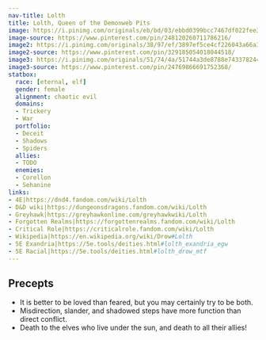 ```yaml
---
nav-title: Lolth
title: Lolth, Queen of the Demonweb Pits
image: https://i.pinimg.com/originals/eb/bd/03/ebbd0399bcc7467df022fee314856d58.png
image-source: https://www.pinterest.com/pin/248120260711786216/
image2: https://i.pinimg.com/originals/38/97/ef/3897ef5ce4cf226043a66a34b5535c69.jpg
image2-source: https://www.pinterest.com/pin/329185054018044518/
image3: https://i.pinimg.com/originals/51/74/4a/51744a3de8788e74337824496d8c310a.png
image3-source: https://www.pinterest.com/pin/24769866691752368/
statbox:
  race: [eternal, elf]
  gender: female
  alignment: chaotic evil
  domains:
  - Trickery
  - War
  portfolio:
  - Deceit
  - Shadows
  - Spiders
  allies:
  - TODO
  enemies:
  - Corellon
  - Sehanine
links:
- 4E|https://dnd4.fandom.com/wiki/Lolth
- D&D wiki|https://dungeonsdragons.fandom.com/wiki/Lolth
- Greyhawk|https://greyhawkonline.com/greyhawkwiki/Lolth
- Forgotten Realms|https://forgottenrealms.fandom.com/wiki/Lolth
- Critical Role|https://criticalrole.fandom.com/wiki/Lolth
- Wikipedia|https://en.wikipedia.org/wiki/Drow#Lolth
- 5E Exandria|https://5e.tools/deities.html#lolth_exandria_egw
- 5E Racial|https://5e.tools/deities.html#lolth_drow_mtf
---
```


## Precepts

* It is better to be loved than feared, but you may certainly try to be both.
* Misdirection, slander, and shadowed steps have more function than direct conflict.
* Death to the elves who live under the sun, and death to all their allies!

